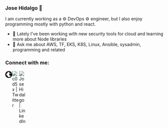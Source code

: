 ### Jose Hidalgo 👋

I am currently working as a ⚙ DevOps ⚙ engineer, but I also enjoy programming mostly with python and react.

- 🌱 Lately I've been working with new security tools for cloud and learning more about Node libraries
- 💬 Ask me about AWS, TF, EKS, K8S, Linux, Ansible, sysadmin, programming and related

### Connect with me:

[<img align="left" alt="josehidalgo.net" width="22px" src="https://raw.githubusercontent.com/iconic/open-iconic/master/svg/globe.svg" />](http://josehidalgo.net)
[<img align="left" alt="c0d5x | Twitter" width="22px" src="https://cdn.jsdelivr.net/npm/simple-icons@v3/icons/twitter.svg" />](https://twitter.com/c0d5x)
[<img align="left" alt="Jose Hidalgo | LinkedIn" width="22px" src="https://cdn.jsdelivr.net/npm/simple-icons@v3/icons/linkedin.svg" />](https://www.linkedin.com/in/josehidalgo/)
